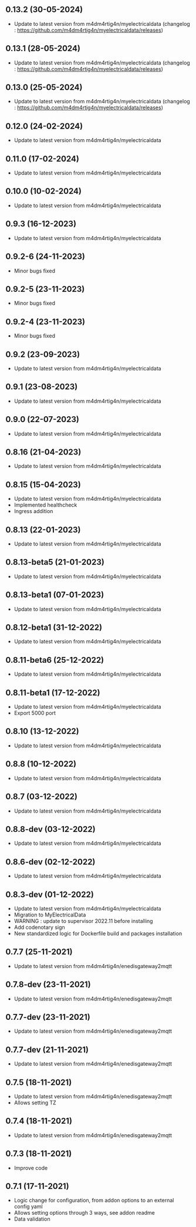 ## 0.13.2 (30-05-2024)

- Update to latest version from m4dm4rtig4n/myelectricaldata (changelog : <https://github.com/m4dm4rtig4n/myelectricaldata/releases>)

## 0.13.1 (28-05-2024)

- Update to latest version from m4dm4rtig4n/myelectricaldata (changelog : <https://github.com/m4dm4rtig4n/myelectricaldata/releases>)

## 0.13.0 (25-05-2024)

- Update to latest version from m4dm4rtig4n/myelectricaldata (changelog : <https://github.com/m4dm4rtig4n/myelectricaldata/releases>)

## 0.12.0 (24-02-2024)

- Update to latest version from m4dm4rtig4n/myelectricaldata

## 0.11.0 (17-02-2024)

- Update to latest version from m4dm4rtig4n/myelectricaldata

## 0.10.0 (10-02-2024)

- Update to latest version from m4dm4rtig4n/myelectricaldata

## 0.9.3 (16-12-2023)

- Update to latest version from m4dm4rtig4n/myelectricaldata

## 0.9.2-6 (24-11-2023)

- Minor bugs fixed

## 0.9.2-5 (23-11-2023)

- Minor bugs fixed

## 0.9.2-4 (23-11-2023)

- Minor bugs fixed

## 0.9.2 (23-09-2023)

- Update to latest version from m4dm4rtig4n/myelectricaldata

## 0.9.1 (23-08-2023)

- Update to latest version from m4dm4rtig4n/myelectricaldata

## 0.9.0 (22-07-2023)

- Update to latest version from m4dm4rtig4n/myelectricaldata

## 0.8.16 (21-04-2023)

- Update to latest version from m4dm4rtig4n/myelectricaldata

## 0.8.15 (15-04-2023)

- Update to latest version from m4dm4rtig4n/myelectricaldata
- Implemented healthcheck
- Ingress addition

## 0.8.13 (22-01-2023)

- Update to latest version from m4dm4rtig4n/myelectricaldata

## 0.8.13-beta5 (21-01-2023)

- Update to latest version from m4dm4rtig4n/myelectricaldata

## 0.8.13-beta1 (07-01-2023)

- Update to latest version from m4dm4rtig4n/myelectricaldata

## 0.8.12-beta1 (31-12-2022)

- Update to latest version from m4dm4rtig4n/myelectricaldata

## 0.8.11-beta6 (25-12-2022)

- Update to latest version from m4dm4rtig4n/myelectricaldata

## 0.8.11-beta1 (17-12-2022)

- Update to latest version from m4dm4rtig4n/myelectricaldata
- Export 5000 port

## 0.8.10 (13-12-2022)

- Update to latest version from m4dm4rtig4n/myelectricaldata

## 0.8.8 (10-12-2022)

- Update to latest version from m4dm4rtig4n/myelectricaldata

## 0.8.7 (03-12-2022)

- Update to latest version from m4dm4rtig4n/myelectricaldata

## 0.8.8-dev (03-12-2022)

- Update to latest version from m4dm4rtig4n/myelectricaldata

## 0.8.6-dev (02-12-2022)

- Update to latest version from m4dm4rtig4n/myelectricaldata

## 0.8.3-dev (01-12-2022)

- Update to latest version from m4dm4rtig4n/myelectricaldata
- Migration to MyElectricalData
- WARNING : update to supervisor 2022.11 before installing
- Add codenotary sign
- New standardized logic for Dockerfile build and packages installation

## 0.7.7 (25-11-2021)

- Update to latest version from m4dm4rtig4n/enedisgateway2mqtt

## 0.7.8-dev (23-11-2021)

- Update to latest version from m4dm4rtig4n/enedisgateway2mqtt

## 0.7.7-dev (23-11-2021)

- Update to latest version from m4dm4rtig4n/enedisgateway2mqtt

## 0.7.7-dev (21-11-2021)

- Update to latest version from m4dm4rtig4n/enedisgateway2mqtt

## 0.7.5 (18-11-2021)

- Update to latest version from m4dm4rtig4n/enedisgateway2mqtt
- Allows setting TZ

## 0.7.4 (18-11-2021)

- Update to latest version from m4dm4rtig4n/enedisgateway2mqtt

## 0.7.3 (18-11-2021)

- Improve code

## 0.7.1 (17-11-2021)

- Logic change for configuration, from addon options to an external config yaml
- Allows setting options through 3 ways, see addon readme
- Data validation
